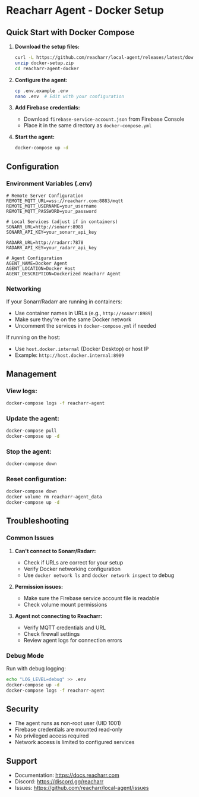 # Reacharr Agent - Docker Setup

## Quick Start with Docker Compose

1. **Download the setup files:**
   ```bash
   curl -L https://github.com/reacharr/local-agent/releases/latest/download/docker-setup.zip -o docker-setup.zip
   unzip docker-setup.zip
   cd reacharr-agent-docker
   ```

2. **Configure the agent:**
   ```bash
   cp .env.example .env
   nano .env  # Edit with your configuration
   ```

3. **Add Firebase credentials:**
   - Download `firebase-service-account.json` from Firebase Console
   - Place it in the same directory as `docker-compose.yml`

4. **Start the agent:**
   ```bash
   docker-compose up -d
   ```

## Configuration

### Environment Variables (.env)
```env
# Remote Server Configuration
REMOTE_MQTT_URL=wss://reacharr.com:8883/mqtt
REMOTE_MQTT_USERNAME=your_username
REMOTE_MQTT_PASSWORD=your_password

# Local Services (adjust if in containers)
SONARR_URL=http://sonarr:8989
SONARR_API_KEY=your_sonarr_api_key

RADARR_URL=http://radarr:7878
RADARR_API_KEY=your_radarr_api_key

# Agent Configuration
AGENT_NAME=Docker Agent
AGENT_LOCATION=Docker Host
AGENT_DESCRIPTION=Dockerized Reacharr Agent
```

### Networking

If your Sonarr/Radarr are running in containers:
- Use container names in URLs (e.g., `http://sonarr:8989`)
- Make sure they're on the same Docker network
- Uncomment the services in `docker-compose.yml` if needed

If running on the host:
- Use `host.docker.internal` (Docker Desktop) or host IP
- Example: `http://host.docker.internal:8989`

## Management

### View logs:
```bash
docker-compose logs -f reacharr-agent
```

### Update the agent:
```bash
docker-compose pull
docker-compose up -d
```

### Stop the agent:
```bash
docker-compose down
```

### Reset configuration:
```bash
docker-compose down
docker volume rm reacharr-agent_data
docker-compose up -d
```

## Troubleshooting

### Common Issues

1. **Can't connect to Sonarr/Radarr:**
   - Check if URLs are correct for your setup
   - Verify Docker networking configuration
   - Use `docker network ls` and `docker network inspect` to debug

2. **Permission issues:**
   - Make sure the Firebase service account file is readable
   - Check volume mount permissions

3. **Agent not connecting to Reacharr:**
   - Verify MQTT credentials and URL
   - Check firewall settings
   - Review agent logs for connection errors

### Debug Mode

Run with debug logging:
```bash
echo "LOG_LEVEL=debug" >> .env
docker-compose up -d
docker-compose logs -f reacharr-agent
```

## Security

- The agent runs as non-root user (UID 1001)
- Firebase credentials are mounted read-only
- No privileged access required
- Network access is limited to configured services

## Support

- Documentation: https://docs.reacharr.com
- Discord: https://discord.gg/reacharr
- Issues: https://github.com/reacharr/local-agent/issues
